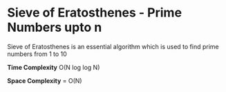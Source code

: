 # Sieve of Eratosthenes - Prime Numbers upto n

Sieve of Eratosthenes is an essential algorithm which is used to find prime numbers from 1 to 10

**Time Complexity** O(N log log N)

**Space Complexity** = O(N)

